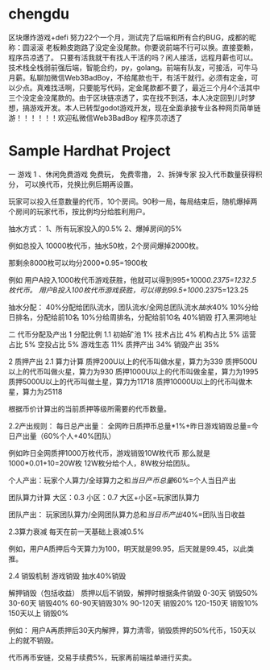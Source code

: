 
# chengdu
区块爆炸游戏+defi   努力22个一个月，测试完了后端和所有合约BUG，成都的昵称：圆滚滚 老板赖皮跑路了没定金没尾款。你要说前端不行可以换。直接耍赖，程序员凉透了。
只要有活我就干有找人干活的吗？闲人接活，远程月薪也可以。技术栈全栈弱前强后端，智能合约，py，golang。前端有队友，可接活，可牛马月薪。私聊加微信Web3BadBoy，不给尾款也干，有活干就行。必须有定金，可以少点。真难找活啊，只要能写代码，定金尾款都不要了，最近三个月4个活其中三个没定金没尾款的。由于区块链凉透了，实在找不到活，本人决定回到儿时梦想，搞游戏开发。本人已转型godot游戏开发，现在全面承接专业各种网页简单链游！！！！！！欢迎私微信Web3BadBoy     程序员凉透了

# Sample Hardhat Project

一 游戏
1 、休闲免费游戏
免费玩， 免费零撸， 
2、拆弹专家
投入代币数量获得积分， 可以换代币，兑换比例后期再设置。

玩家可以投入任意数量的代币，10个房间。90秒一局，每局结束后，随机爆掉两个房间的玩家代币，按比例均分给胜利用户。

抽水方式：
1、所有玩家投入的0.5%
2、爆掉房间的5%

例如总投入 10000枚代币，抽水50枚，2个房间爆掉2000枚。

那剩余8000枚可以均分2000*0.95=1900枚

例如
用户A投入1000枚代币游戏获胜，他就可以得到995+1000*0.2375=1232.5枚代币。
用户B投入100枚代币游戏获胜，可以得到99.5+100*0.2375=123.25

抽水分配：
40%分配给团队流水，团队流水/全网总团队流水*抽水*40%
10%分给日排名，分配给前10名
10%分给周排名，分配给前10名
40%销毁 打入黑洞地址


二 代币分配及产出
1 分配比例
1.1 初始矿池 1%
   技术占比 4%
   机构占比 5%
   运营占比 5%
   空投占比 5%
   游戏生态 11%
   质押产出 34%
   销毁产出 35%

2 质押产出
2.1 算力计算
质押200U以上的代币叫做水星，算力为339
质押500U以上的代币叫做火星，算力为930
质押1000U以上的代币叫做金星，算力为1995
质押5000U以上的代币叫做土星，算力为11718
质押10000U以上的代币叫做木星，算力为25118

根据币价计算出的当前质押等级所需要的代币数量。

2.2产出规则：
每日总产出量：
全网昨日质押币总量*1%+昨日游戏销毁总量=今日产出量（60%个人+40%团队）

例如昨日全网质押1000万枚代币，游戏销毁10W枚代币
那么就是1000*0.01+10=20W枚
12W枚分给个人，8W枚分给团队。

个人产出：玩家个人算力/全球算力之和*当日产币总量*60%=个人当日产出

团队算力计算
大区：0.3
小区：0.7
大区+小区=玩家团队算力

团队产出：
玩家团队算力/全网团队算力总和*当日币产出*40%=团队当日收益

2.3算力衰减
每天在前一天基础上衰减0.5%

例如，用户A质押后今天算力为100，明天就是99.95，后天就是99.45，以此类推。

2.4 销毁机制
游戏销毁
抽水40%销毁

解押销毁（包括收益）
质押以后不销毁，解押时根据条件销毁
0-30天 销毁50%
30-60天 销毁40%
60-90天销毁30%
90-120天 销毁20%
120-150天 销毁10%
150天以上 销毁0%

例如：
用户A再质押后30天内解押，算力清零，销毁质押的50%代币，150天以上的就不销毁。

代币再币安链，交易手续费5%，玩家再前端挂单进行买卖。
